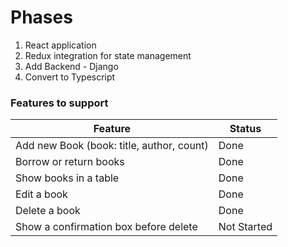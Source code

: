 # Phases
1) React application
2) Redux integration for state management
3) Add Backend - Django
4) Convert to Typescript

### Features to support
| Feature | Status |
| ------- | ------ |
| Add new Book (book: title, author, count) | Done |
| Borrow or return books | Done |
| Show books in a table | Done |
| Edit a book | Done |
| Delete a book | Done|
| Show a confirmation box before delete | Not Started|
